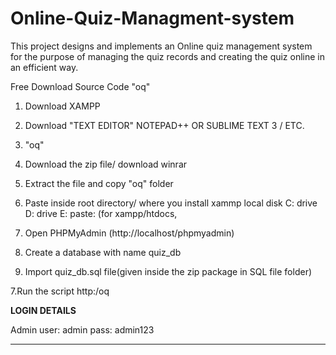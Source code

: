 # Online-Quiz-Managment-system
 This project designs and implements an Online quiz management system for the purpose of managing the quiz records and creating the quiz online in an efficient way.
 
Free Download Source Code "oq"


1. Download XAMPP

2. Download "TEXT EDITOR" NOTEPAD++ OR SUBLIME TEXT 3 / ETC.

3. "oq"

4. Download the zip file/ download winrar

5. Extract the file and copy "oq" folder

6. Paste inside root directory/ where you install xammp local disk C: drive D: drive E: paste: (for xampp/htdocs, 

7. Open PHPMyAdmin (http://localhost/phpmyadmin)

8. Create a database with name quiz_db

6. Import quiz_db.sql file(given inside the zip package in SQL file folder)

7.Run the script http:/oq

**LOGIN DETAILS** 

Admin
user: admin
pass: admin123
**             **

